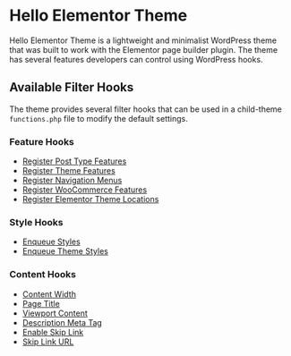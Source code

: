 # Hello Elementor Theme

<Badge type="tip" vertical="top" text="Hello Elementor Theme" /> <Badge type="warning" vertical="top" text="Basic" />

Hello Elementor Theme is a lightweight and minimalist WordPress theme that was built to work with the Elementor page builder plugin. The theme has several features developers can control using WordPress hooks.

## Available Filter Hooks

The theme provides several filter hooks that can be used in a child-theme `functions.php` file to modify the default settings.

### Feature Hooks

* [Register Post Type Features](./hello_elementor_post_type_support/)
* [Register Theme Features](./hello_elementor_add_theme_support/)
* [Register Navigation Menus](./hello_elementor_register_menus/)
* [Register WooCommerce Features](./hello_elementor_add_woocommerce_support/)
* [Register Elementor Theme Locations](./hello_elementor_register_elementor_locations/)

### Style Hooks

* [Enqueue Styles](./hello_elementor_enqueue_style/)
* [Enqueue Theme Styles](./hello_elementor_enqueue_theme_style/)

### Content Hooks

* [Content Width](./hello_elementor_content_width/)
* [Page Title](./hello_elementor_page_title/)
* [Viewport Content](./hello_elementor_viewport_content/)
* [Description Meta Tag](./hello_elementor_add_description_meta_tag/)
* [Enable Skip Link](./hello_elementor_enable_skip_link/)
* [Skip Link URL](./hello_elementor_skip_link_url/)
